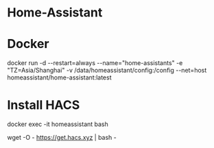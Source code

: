 # Home-Assistant


# Docker

docker run -d --restart=always --name="home-assistants" -e "TZ=Asia/Shanghai" -v /data/homeassistant/config:/config --net=host homeassistant/home-assistant:latest

# Install HACS

docker exec -it homeassistant bash

wget -O - https://get.hacs.xyz | bash -
